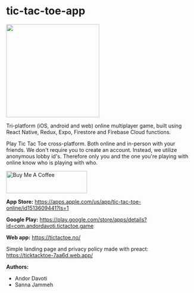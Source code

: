 # tic-tac-toe-app

<img src="client/assets/icon.png" width="250" >

Tri-platform (iOS, android and web) online multiplayer game, built using React Native, Redux, Expo, Firestore and Firebase Cloud functions.

Play Tic Tac Toe cross-platform. Both online and in-person with your friends. We don't require you to create an account. Instead, we utilize anonymous lobby id's. Therefore only you and the one you're playing with online know who is playing with who.

<a href="https://www.buymeacoffee.com/andordavoti" target="_blank"><img src="https://cdn.buymeacoffee.com/buttons/v2/default-yellow.png" alt="Buy Me A Coffee" style="height: 60px !important;width: 217px !important;" ></a>

**App Store:** https://apps.apple.com/us/app/tic-tac-toe-online/id1513609441?ls=1

**Google Play:** https://play.google.com/store/apps/details?id=com.andordavoti.tictactoe.game

**Web app:** https://tictactoe.no/

Simple landing page and privacy policy made with preact: https://ticktacktoe-7aa6d.web.app/

**Authors:**
  - Andor Davoti
  - Sanna Jammeh
